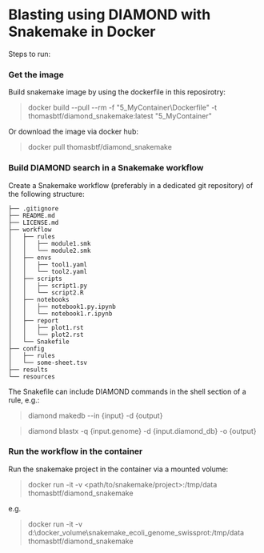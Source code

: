 # Blasting using DIAMOND with Snakemake in Docker

Steps to run:

### Get the image

Build snakemake image by using the dockerfile in this reposirotry:
> docker build --pull --rm -f "5_MyContainer\Dockerfile" -t thomasbtf/diamond_snakemake:latest "5_MyContainer"

Or download the image via docker hub:
> docker pull thomasbtf/diamond_snakemake

### Build DIAMOND search in a Snakemake workflow

Create a Snakemake workflow (preferably in a dedicated git repository) of the following structure:

    ├── .gitignore
    ├── README.md
    ├── LICENSE.md
    ├── workflow
    │   ├── rules
    │   │   ├── module1.smk
    │   │   └── module2.smk
    │   ├── envs
    │   │   ├── tool1.yaml
    │   │   └── tool2.yaml
    │   ├── scripts
    │   │   ├── script1.py
    │   │   └── script2.R
    │   ├── notebooks
    │   │   ├── notebook1.py.ipynb
    │   │   └── notebook1.r.ipynb
    │   ├── report
    │   │   ├── plot1.rst
    │   │   └── plot2.rst
    │   └── Snakefile
    ├── config
    │   ├── rules
    │   └── some-sheet.tsv
    ├── results
    └── resources

The Snakefile can include DIAMOND commands in the shell section of a rule, e.g.:
> diamond makedb --in {input} -d {output}

> diamond blastx -q {input.genome} -d {input.diamond_db} -o {output}

### Run the workflow in the container

Run the snakemake project in the container via a mounted volume:

> docker run -it -v <path/to/snakemake/project>:/tmp/data thomasbtf/diamond_snakemake

e.g.

> docker run -it -v d:\docker_volume\snakemake_ecoli_genome_swissprot:/tmp/data thomasbtf/diamond_snakemake
